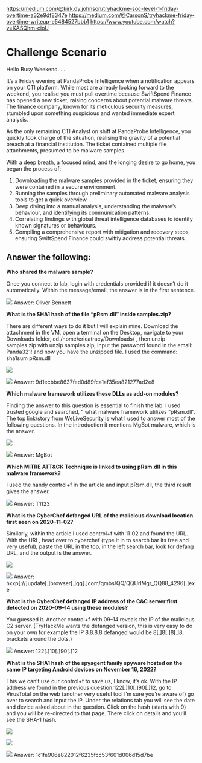 https://medium.com/@kirk.dy.johnson/tryhackme-soc-level-1-friday-overtime-a32e9df8347e
https://medium.com/@CarsonS/tryhackme-friday-overtime-writeup-e5484527bbb1
https://www.youtube.com/watch?v=KASQhm-cioU
# Challenge Scenario 

Hello Busy Weekend. . .

It’s a Friday evening at PandaProbe Intelligence when a notification appears on your CTI platform. While most are already looking forward to the weekend, you realise you must pull overtime because SwiftSpend Finance has opened a new ticket, raising concerns about potential malware threats. The finance company, known for its meticulous security measures, stumbled upon something suspicious and wanted immediate expert analysis.

As the only remaining CTI Analyst on shift at PandaProbe Intelligence, you quickly took charge of the situation, realising the gravity of a potential breach at a financial institution. The ticket contained multiple file attachments, presumed to be malware samples.

With a deep breath, a focused mind, and the longing desire to go home, you began the process of:

1. Downloading the malware samples provided in the ticket, ensuring they were contained in a secure environment.
2. Running the samples through preliminary automated malware analysis tools to get a quick overview.
3. Deep diving into a manual analysis, understanding the malware’s behaviour, and identifying its communication patterns.
4. Correlating findings with global threat intelligence databases to identify known signatures or behaviours.
5. Compiling a comprehensive report with mitigation and recovery steps, ensuring SwiftSpend Finance could swiftly address potential threats.

## Answer the following:

**Who shared the malware sample?**

Once you connect to lab, login with credentials provided if it doesn’t do it automatically. Within the message/email, the answer is in the first sentence.

![](02%20-%20Cyber%20Threat%20Intelligence/_resources/06%20Friday%20Overtime/e6568639ab4c54e79ed44c5db445885c_MD5.jpg)
Answer: Oliver Bennett

**What is the SHA1 hash of the file “pRsm.dll” inside samples.zip?**

There are different ways to do it but I will explain mine. Download the attachment in the VM, open a terminal on the Desktop, navigate to your Downloads folder, cd /home/ericatracy/Downloads/ , then unzip samples.zip with unzip samples.zip, input the password found in the email: Panda321! and now you have the unzipped file. I used the command: sha1sum pRsm.dll

![](02%20-%20Cyber%20Threat%20Intelligence/_resources/06%20Friday%20Overtime/10fad73363c5915f2966c106dd700a78_MD5.jpg)

![](02%20-%20Cyber%20Threat%20Intelligence/_resources/06%20Friday%20Overtime/f503d8cbc9b25b5cbd1762bde9e7b53d_MD5.jpg)
Answer: 9d1ecbbe8637fed0d89fca1af35ea821277ad2e8

**Which malware framework utilizes these DLLs as add-on modules?**

Finding the answer to this question is essential to finish the lab. I used trusted google and searched, “ what malware framework utilizes “pRsm.dll”. The top link/story from WeLiveSecurity is what I used to answer most of the following questions. In the introduction it mentions MgBot malware, which is the answer.

![](02%20-%20Cyber%20Threat%20Intelligence/_resources/06%20Friday%20Overtime/696fa054b6d81beac7f6899d9b546495_MD5.jpg)

![](02%20-%20Cyber%20Threat%20Intelligence/_resources/06%20Friday%20Overtime/4e5bcecb48546ef75ecf9358dbb38b5c_MD5.jpg)
Answer: MgBot

**Which MITRE ATT&CK Technique is linked to using pRsm.dll in this malware framework?**

I used the handy control+f in the article and input pRsm.dll, the third result gives the answer.

![](02%20-%20Cyber%20Threat%20Intelligence/_resources/06%20Friday%20Overtime/4f1526f6ed5b3a390be142bdbffdac85_MD5.jpg)
Answer: T1123

**What is the CyberChef defanged URL of the malicious download location first seen on 2020–11–02?**

Similarly, within the article I used control+f with 11‑02 and found the URL. With the URL, head over to cyberchef (type it in to search bar its free and very useful), paste the URL in the top, in the left search bar, look for defang URL, and the output is the answer.

![](02%20-%20Cyber%20Threat%20Intelligence/_resources/06%20Friday%20Overtime/307ca46677ee2d4a2b65eb4a138459ce_MD5.jpg)

![](02%20-%20Cyber%20Threat%20Intelligence/_resources/06%20Friday%20Overtime/d4d2eaa9891af6084ed4838a4b5a65a6_MD5.jpg)
Answer: hxxp[://]update[.]browser[.]qq[.]com/qmbs/QQ/QQUrlMgr_QQ88_4296[.]exe

**What is the CyberChef defanged IP address of the C&C server first detected on 2020–09–14 using these modules?**

You guessed it. Another control+f with 09–14 reveals the IP of the malicious C2 server. (TryHackMe wants the defanged version, this is very easy to do on your own for example the IP 8.8.8.8 defanged would be 8[.]8[.]8[.]8, brackets around the dots.)

![](02%20-%20Cyber%20Threat%20Intelligence/_resources/06%20Friday%20Overtime/cc8b71030aa68b479b90a31180483c88_MD5.jpg)
Answer: 122[.]10[.]90[.]12

**What is the SHA1 hash of the spyagent family spyware hosted on the same IP targeting Android devices on November 16, 2022?**

This we can’t use our control+f to save us, I know, it’s ok. With the IP address we found in the previous question 122[.]10[.]90[.]12, go to VirusTotal on the web (another very useful tool I’m sure you’re aware of) go over to search and input the IP. Under the relations tab you will see the date and device asked about in the question. Click on the hash (starts with 9) and you will be re-directed to that page. There click on details and you’ll see the SHA-1 hash.

![](02%20-%20Cyber%20Threat%20Intelligence/_resources/06%20Friday%20Overtime/e45c67c1e04521e3fd7f69950bb96587_MD5.jpg)

![](02%20-%20Cyber%20Threat%20Intelligence/_resources/06%20Friday%20Overtime/c0fdc6b2f7e306c40484c7d090259a89_MD5.jpg)

![](02%20-%20Cyber%20Threat%20Intelligence/_resources/06%20Friday%20Overtime/d0af1a04805b2a5fedf57c1bd2146ac9_MD5.jpg)
Answer: 1c1fe906e822012f6235fcc53f601d006d15d7be